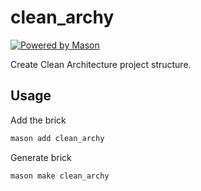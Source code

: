 # clean_archy

[![Powered by Mason](https://img.shields.io/endpoint?url=https%3A%2F%2Ftinyurl.com%2Fmason-badge)](https://github.com/felangel/mason)

Create Clean Architecture project structure.

## Usage
Add the brick
```bash
mason add clean_archy
```

Generate brick
```bash
mason make clean_archy
```